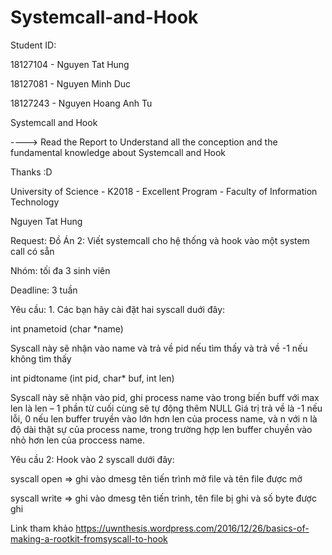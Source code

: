 # Systemcall-and-Hook
Student ID:

18127104 - Nguyen Tat Hung

18127081 - Nguyen Minh Duc

18127243 - Nguyen Hoang Anh Tu

Systemcall and Hook

----> Read the Report to Understand all the conception and the fundamental knowledge about Systemcall and Hook

Thanks :D

University of Science - K2018 - Excellent Program - Faculty of Information Technology

Nguyen Tat Hung

Request:
Đồ Án 2: Viết systemcall cho hệ thống và hook vào một system call có sẵn

Nhóm: tối đa 3 sinh viên

Deadline: 3 tuần

Yêu cầu: 1. Các bạn hãy cài đặt hai syscall duới đây:

int pnametoid (char *name)

Syscall này sẽ nhận vào name và trả về pid nếu tìm thấy và trả về -1 nếu không tìm thấy

int pidtoname (int pid, char* buf, int len)

Syscall này sẽ nhận vào pid, ghi process name vào trong biến buff với max len là len – 1 phần từ
cuối cùng sẽ tự động thêm NULL Giá trị trả về là -1 nếu lỗi, 0 nếu len buffer truyền vào lớn hơn
len của process name, và n với n là độ dài thật sự của process name, trong trường hợp len buffer
chuyền vào nhỏ hơn len của proccess name.

Yêu cầu 2: Hook vào 2 syscall dưới đây:

syscall open => ghi vào dmesg tên tiến trình mở file và tên file được mở

syscall write => ghi vào dmesg tên tiến trình, tên file bị ghi và số byte được ghi

Link tham khảo https://uwnthesis.wordpress.com/2016/12/26/basics-of-making-a-rootkit-fromsyscall-to-hook

